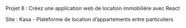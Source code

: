 Projet 8 : Créez une application web de location immobilière avec React

Site : Kasa - Plateforme de location d’appartements entre particuliers